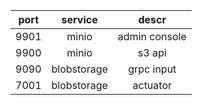|  port   |   service   |      descr      |
|:-------:|:-----------:|:---------------:|
|  9901   |    minio    |  admin console  |
|  9900   |    minio    |     s3 api      |
|  9090   | blobstorage |   grpc input    |
|  7001   | blobstorage |    actuator     |
